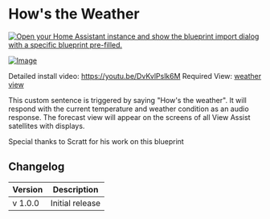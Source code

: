 # How's the Weather

[![Open your Home Assistant instance and show the blueprint import dialog with a specific blueprint pre-filled.](https://my.home-assistant.io/badges/blueprint_import.svg)](https://my.home-assistant.io/redirect/blueprint_import/?blueprint_url=https%3A%2F%2Fraw.githubusercontent.com%2Fdinki%2FView-Assist%2Fmain%2FView+Assist+custom+sentences%2FHows+the+weather%2Fblueprint-howstheweather.yaml)

[![Image](https://img.youtube.com/vi/DvKvlPslk6M/mqdefault.jpg)](https://www.youtube.com/watch?v=DvKvlPslk6M)

Detailed install video: https://youtu.be/DvKvlPslk6M
Required View: [weather view](../views/weather)

This custom sentence is triggered by saying "How's the weather".  It will respond with the current temperature and weather condition as an audio response.  The forecast view will appear on the screens of all View Assist satellites with displays. 

Special thanks to Scratt for his work on this blueprint

## Changelog

| Version | Description |
| ------- | ----------- |
| v 1.0.0 | Initial release |